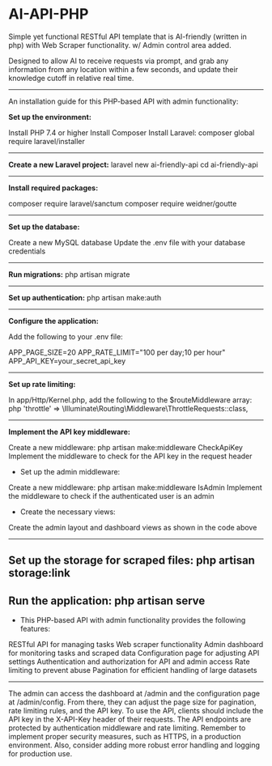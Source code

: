 # AI-API-PHP
Simple yet functional RESTful API template that is AI-friendly (written in php) with Web Scraper functionality.
w/ Admin control area added.

Designed to allow AI to receive requests via prompt, and grab any information from any location within a few seconds, and update their knowledge cutoff in relative real time.

---

An installation guide for this PHP-based API with admin functionality:

**Set up the environment:**

Install PHP 7.4 or higher
Install Composer
Install Laravel: composer global require laravel/installer

---

**Create a new Laravel project:**
laravel new ai-friendly-api
cd ai-friendly-api

---
**Install required packages:**

composer require laravel/sanctum
composer require weidner/goutte

---

**Set up the database:**

Create a new MySQL database
Update the .env file with your database credentials

---

**Run migrations:**
php artisan migrate

---

**Set up authentication:**
php artisan make:auth

---
**Configure the application:**

Add the following to your .env file:

APP_PAGE_SIZE=20
APP_RATE_LIMIT="100 per day;10 per hour"
APP_API_KEY=your_secret_api_key

---

**Set up rate limiting:**

In app/Http/Kernel.php, add the following to the $routeMiddleware array:
php 'throttle' => \Illuminate\Routing\Middleware\ThrottleRequests::class,

---

**Implement the API key middleware:**

Create a new middleware: php artisan make:middleware CheckApiKey
Implement the middleware to check for the API key in the request header


- Set up the admin middleware:

Create a new middleware: php artisan make:middleware IsAdmin
Implement the middleware to check if the authenticated user is an admin


- Create the necessary views:

Create the admin layout and dashboard views as shown in the code above

---

**Set up the storage for scraped files:**
php artisan storage:link
---

**Run the application:**
php artisan serve
---

- This PHP-based API with admin functionality provides the following features:

RESTful API for managing tasks
Web scraper functionality
Admin dashboard for monitoring tasks and scraped data
Configuration page for adjusting API settings
Authentication and authorization for API and admin access
Rate limiting to prevent abuse
Pagination for efficient handling of large datasets

---

The admin can access the dashboard at /admin and the configuration page at /admin/config. From there, they can adjust the page size for pagination, rate limiting rules, and the API key.
To use the API, clients should include the API key in the X-API-Key header of their requests. The API endpoints are protected by authentication middleware and rate limiting.
Remember to implement proper security measures, such as HTTPS, in a production environment. Also, consider adding more robust error handling and logging for production use.
